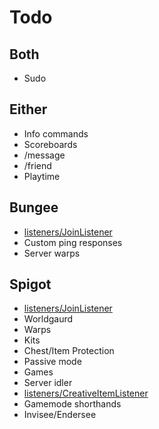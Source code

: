 # Todo

## Both

- Sudo

## Either

- Info commands
- Scoreboards
- /message
- /friend
- Playtime

## Bungee

- [listeners/JoinListener](https://github.com/EverCraftMC/EverCraft/blob/main/Bungee/src/main/java/io/github/evercraftmc/evercraft/bungee/listeners/JoinListener.java)
- Custom ping responses
- Server warps

## Spigot

- [listeners/JoinListener](https://github.com/EverCraftMC/EverCraft/blob/main/Spigot/src/main/java/io/github/evercraftmc/evercraft/spigot/listeners/JoinListener.java)
- Worldgaurd
- Warps
- Kits
- Chest/Item Protection
- Passive mode
- Games
- Server idler
- [listeners/CreativeItemListener](https://github.com/EverCraftMC/EverCraft/blob/main/Spigot/src/main/java/io/github/evercraftmc/evercraft/spigot/listeners/CreativeItemListener.java)
- Gamemode shorthands
- Invisee/Endersee